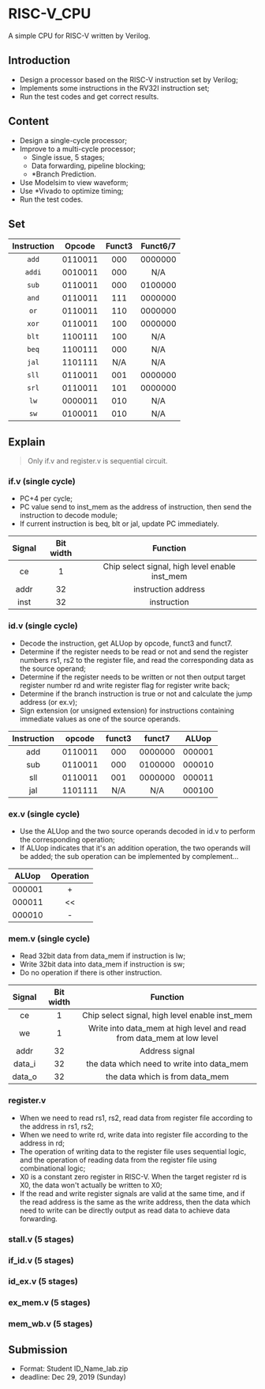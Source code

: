 # RISC-V_CPU
A simple CPU for RISC-V written by Verilog.

## Introduction

- Design a processor based on the RISC-V instruction set by Verilog;
- Implements some instructions in the RV32I instruction set;
- Run the test codes and get correct results.

## Content

- Design a single-cycle processor;
- Improve to a multi-cycle processor;
  - Single issue, 5 stages;
  - Data forwarding, pipeline blocking;
  - *Branch Prediction.
- Use Modelsim to view waveform;
- Use *Vivado to optimize timing;
- Run the test codes.

## Set

| Instruction | Opcode  | Funct3 | Funct6/7 |
| :---------: | :-----: | :----: | :------: |
|    `add`    | 0110011 |  000   | 0000000  |
|   `addi`    | 0010011 |  000   |   N/A    |
|    `sub`    | 0110011 |  000   | 0100000  |
|    `and`    | 0110011 |  111   | 0000000  |
|    `or`     | 0110011 |  110   | 0000000  |
|    `xor`    | 0110011 |  100   | 0000000  |
|    `blt`    | 1100111 |  100   |   N/A    |
|    `beq`    | 1100111 |  000   |   N/A    |
|    `jal`    | 1101111 |  N/A   |   N/A    |
|    `sll`    | 0110011 |  001   | 0000000  |
|    `srl`    | 0110011 |  101   | 0000000  |
|    `lw`     | 0000011 |  010   |   N/A    |
|    `sw`     | 0100011 |  010   |   N/A    |

## Explain

> Only if.v and register.v is sequential circuit.

### if.v (single cycle)

- PC+4 per cycle;
- PC value send to inst_mem as the address of instruction, then send the instruction to decode module;
- If current instruction is beq, blt or jal, update PC immediately.

| Signal | Bit width |                    Function                    |
| :----: | :-------: | :--------------------------------------------: |
|   ce   |     1     | Chip select signal, high level enable inst_mem |
|  addr  |    32     |              instruction address               |
|  inst  |    32     |                  instruction                   |

### id.v (single cycle)

- Decode the instruction, get ALUop by opcode, funct3 and funct7.
- Determine if the register needs to be read or not and send the register numbers rs1, rs2 to the register file, and read the corresponding data as the source operand;
- Determine if the register needs to be written or not then output target register number rd and write register flag for register write back;
- Determine if the branch instruction is true or not and calculate the jump address (or ex.v);
- Sign extension (or unsigned extension) for instructions containing immediate values as one of the source operands.

| Instruction | opcode  | funct3 | funct7  | ALUop  |
| :---------: | :-----: | :----: | :-----: | :----: |
|     add     | 0110011 |  000   | 0000000 | 000001 |
|     sub     | 0110011 |  000   | 0100000 | 000010 |
|     sll     | 0110011 |  001   | 0000000 | 000011 |
|     jal     | 1101111 |  N/A   |   N/A   | 000100 |

### ex.v (single cycle)

- Use the ALUop and the two source operands decoded in id.v to perform the corresponding operation;
- If ALUop indicates that it's an addition operation, the two operands will be added; the sub operation can be implemented by complement...

| ALUop  | Operation |
| :----: | :-------: |
| 000001 |     +     |
| 000011 |    <<     |
| 000010 |     -     |

### mem.v (single cycle)

- Read 32bit data from data_mem if instruction is lw;
- Write 32bit data into data_mem if instruction is sw;
- Do no operation if there is other instruction.

| Signal | Bit width |                           Function                           |
| :----: | :-------: | :----------------------------------------------------------: |
|   ce   |     1     |        Chip select signal, high level enable inst_mem        |
|   we   |     1     | Write into data_mem at high level and read from data_mem at low level |
|  addr  |    32     |                        Address signal                        |
| data_i |    32     |          the data which need to write into data_mem          |
| data_o |    32     |               the data which is from data_mem                |

### register.v

- When we need to read rs1, rs2, read data from register file according to the address in rs1, rs2;
- When we need to write rd, write data into register file according to the address in rd;
- The operation of writing data to the register file uses sequential logic, and the operation of reading data from the register file using combinational logic;
- X0 is a constant zero register in RISC-V. When the target register rd is X0, the data won't actually be written to X0;
- If the read and write register signals are valid at the same time, and if the read address is the same as the write address, then the data which need to write can be directly output as read data to achieve data forwarding.

### stall.v (5 stages)

### if_id.v (5 stages)

### id_ex.v (5 stages)

### ex_mem.v (5 stages)

### mem_wb.v (5 stages)

## Submission

- Format: Student ID_Name_lab.zip
- deadline: Dec 29, 2019 (Sunday)